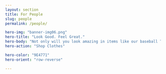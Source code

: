```yaml
---
layout: section
title: For People
slug: people
permalink: /people/

hero-img: "banner-img06.png"
hero-title: "Look Good. Feel Great."
hero-body: "Not only will you look amazing in items like our baseball T, but you'l feel great too knowing you're supporting the animals of Morris Animal Refuge."
hero-action: "Shop Clothes"

hero-color: "9E4771"
hero-orient: "row-reverse"

---
```


